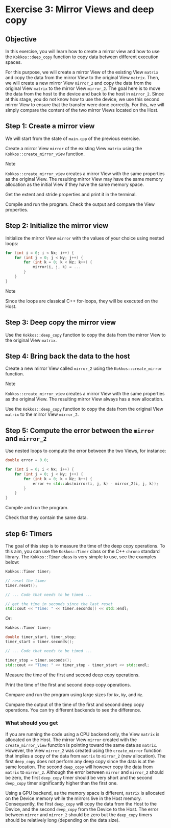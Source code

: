 # Exercise 3: Mirror Views and deep copy

## Objective

In this exercise, you will learn how to create a mirror view and how to use the `Kokkos::deep_copy` function to copy data between different execution spaces.

For this purpose, we will create a mirror View of the existing View `matrix` and copy the data from the mirror View to the original View `matrix`.
Then, we will create a new mirror View `mirror_2` and copy the data from the original View `matrix` to the mirror View `mirror_2`.
The goal here is to move the data from the host to the device and back to the host in `mirror_2`.
Since at this stage, you do not know how to use the device, we use this second mirror View to ensure that the transfer were done correctly.
For this, we will simply compare the content of the two mirror Views located on the Host.

## Step 1: Create a mirror view

We will start from the state of `main.cpp` of the previous exercise.

Create a mirror View `mirror` of the existing View `matrix` using the `Kokkos::create_mirror_view` function.

> [!NOTE]
> `Kokkos::create_mirror_view` creates a mirror View with the same properties as the original View.
> The resulting mirror View may have the same memory allocation as the initial View if they have the same memory space.

Get the extent and stride properties and print it in the terminal.

Compile and run the program.
Check the output and compare the View properties.

## Step 2: Initialize the mirror view

Initialize the mirror View `mirror` with the values of your choice using nested loops:

```cpp
for (int i = 0; i < Nx; i++) {
    for (int j = 0; j < Ny; j++) {
        for (int k = 0; k < Nz; k++) {
            mirror(i, j, k) = ...
        }
    }
}
```

> [!NOTE]
> Since the loops are classical C++ for-loops, they will be executed on the Host.

## Step 3: Deep copy the mirror view

Use the `Kokkos::deep_copy` function to copy the data from the mirror View to the original View `matrix`.

## Step 4: Bring back the data to the host

Create a new mirror View called `mirror_2` using the `Kokkos::create_mirror` function.

> [!NOTE]
> `Kokkos::create_mirror_view` creates a mirror View with the same properties as the original View.
> The resulting mirror View always has a new allocation.

Use the `Kokkos::deep_copy` function to copy the data from the original View `matrix` to the mirror View `mirror_2`.

## Step 5: Compute the error between the `mirror` and `mirror_2`

Use nested loops to compute the error between the two Views, for instance:

```cpp
double error = 0.0;

for (int i = 0; i < Nx; i++) {
    for (int j = 0; j < Ny; j++) {
        for (int k = 0; k < Nz; k++) {
            error += std::abs(mirror(i, j, k) - mirror_2(i, j, k));
        }
    }
}
```

Compile and run the program.

Check that they contain the same data.

## step 6: Timers

The goal of this step is to measure the time of the deep copy operations.
To this aim, you can use the `Kokkos::Timer` class or the C++ `chrono` standard library.
The `Kokkos::Timer` class is very simple to use, see the examples below:

```cpp
Kokkos::Timer timer;

// reset the timer
timer.reset();

// ... Code that needs to be timed ...

// get the time in seconds since the last reset
std::cout << "Time: " << timer.seconds() << std::endl;
```

Or:

```cpp
Kokkos::Timer timer;

double timer_start, timer_stop;
timer_start = timer.seconds();

// ... Code that needs to be timed ...

timer_stop = timer.seconds();
std::cout << "Time: " << timer_stop - timer_start << std::endl;
```

Measure the time of the first and second deep copy operations.

Print the time of the first and second deep copy operations.

Compare and run the program using large sizes for `Nx`, `Ny`, and `Nz`.

Compare the output of the time of the first and second deep copy operations. You can try different backends to see the difference.

### What should you get

If you are running the code using a CPU backend only, the View `matrix` is allocated on the Host.
The mirror View `mirror` created with the `create_mirror_view` function is pointing toward the same data as `matrix`.
However, the View `mirror_2` was created using the `create_mirror` function that implies a copy of the data from `matrix` to `mirror_2` (new allocation).
The  first `deep_copy` does not perform any deep copy since the data is at the same location.
The second `deep_copy` will however copy the data from `matrix` to `mirror_2`.
Although the error between `mirror` and `mirror_2` should be zero, the first `deep_copy` timer should be very short and the second `deep_copy` timer significantly higher than the first one.

Using a GPU backend, as the memory space is different, `matrix` is allocated on the Device memory while the mirrors live in the Host memory.
Consequently, the first `deep_copy` will copy the data from the Host to the Device, and the second `deep_copy` from the Device to the Host.
The error between `mirror` and `mirror_2` should be zero but the `deep_copy` timers should be relatively long (depending on the data size).
